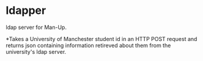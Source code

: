 ldapper
=======

ldap server for Man-Up. 

*Takes a University of Manchester student id in an HTTP POST request and returns json containing information retireved about them from the university's ldap server.
